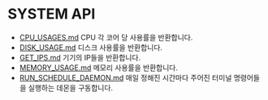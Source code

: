 # SYSTEM API
* [CPU_USAGES.md](CPU_USAGES.md) CPU 각 코어 당 사용률을 반환합니다.
* [DISK_USAGE.md](DISK_USAGE.md) 디스크 사용률을 반환합니다.
* [GET_IPS.md](GET_IPS.md) 기기의 IP들을 반환합니다.
* [MEMORY_USAGE.md](MEMORY_USAGE.md) 메모리 사용률을 반환합니다.
* [RUN_SCHEDULE_DAEMON.md](RUN_SCHEDULE_DAEMON.md) 매일 정해진 시간마다 주어진 터미널 명령어들을 실행하는 데몬을 구동합니다.
